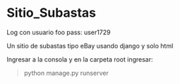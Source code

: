 # Sitio_Subastas

Log con usuario foo 
pass: user1729

Un sitio de subastas tipo eBay usando django y solo html

Ingresar a la consola y en la carpeta root ingresar:

> python manage.py runserver
